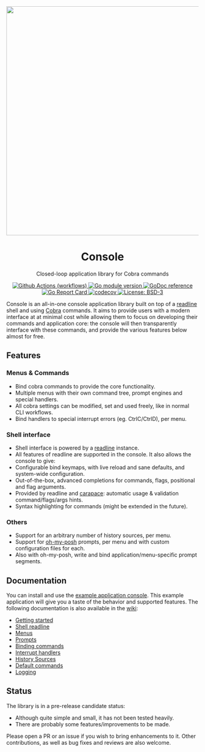 
<div align="center">
  <a href="https://github.com/reeflective/console">
    <img alt="" src="" width="600">
  </a>
  <br> <h1> Console </h1>

  <p>  Closed-loop application library for Cobra commands  </p>
</div>


<!-- Badges -->
<p align="center">
  <a href="https://github.com/reeflective/console/actions/workflows/go.yml">
    <img src="https://github.com/reeflective/console/actions/workflows/go.yml/badge.svg?branch=main"
      alt="Github Actions (workflows)" />
  </a>

  <a href="https://github.com/reeflective/console">
    <img src="https://img.shields.io/github/go-mod/go-version/reeflective/console.svg"
      alt="Go module version" />
  </a>

  <a href="https://godoc.org/reeflective/go/console">
    <img src="https://img.shields.io/badge/godoc-reference-blue.svg"
      alt="GoDoc reference" />
  </a>

  <a href="https://goreportcard.com/report/github.com/reeflective/console">
    <img src="https://goreportcard.com/badge/github.com/reeflective/console"
      alt="Go Report Card" />
  </a>

  <a href="https://codecov.io/gh/reeflective/console">
    <img src="https://codecov.io/gh/reeflective/console/branch/main/graph/badge.svg"
      alt="codecov" />
  </a>

  <a href="https://opensource.org/licenses/BSD-3-Clause">
    <img src="https://img.shields.io/badge/License-BSD_3--Clause-blue.svg"
      alt="License: BSD-3" />
  </a>
</p>

Console is an all-in-one console application library built on top of a [readline](https://github.com/reeflective/readline) shell and using [Cobra](https://github.com/spf13/cobra) commands. 
It aims to provide users with a modern interface at at minimal cost while allowing them to focus on developing 
their commands and application core: the console will then transparently interface with these commands, and provide
the various features below almost for free.


## Features

### Menus & Commands 
- Bind cobra commands to provide the core functionality.
- Multiple menus with their own command tree, prompt engines and special handlers.
- All cobra settings can be modified, set and used freely, like in normal CLI workflows.
- Bind handlers to special interrupt errors (eg. CtrlC/CtrlD), per menu.

### Shell interface
- Shell interface is powered by a [readline](https://github.com/reeflective/readline) instance.
- All features of readline are supported in the console. It also allows the console to give:
- Configurable bind keymaps, with live reload and sane defaults, and system-wide configuration.
- Out-of-the-box, advanced completions for commands, flags, positional and flag arguments.
- Provided by readline and [carapace](https://github.com/rsteube/carapace): automatic usage & validation command/flags/args hints.
- Syntax highlighting for commands (might be extended in the future).

### Others
- Support for an arbitrary number of history sources, per menu.
- Support for [oh-my-posh](https://github.com/JanDeDobbeleer/oh-my-posh) prompts, per menu and with custom configuration files for each.
- Also with oh-my-posh, write and bind application/menu-specific prompt segments.

<!-- ![readme-main-gif](https://github.com/maxlandon/gonsole/blob/assets/readme-main.gif) -->


## Documentation

You can install and use the [example application console](https://github.com/reeflective/console/tree/main/example). This example application 
will give you a taste of the behavior and supported features. The following documentation 
is also available in the [wiki](https://github.com/reeflective/console/wiki):

* [Getting started](https://github.com/reeflective/console/wiki/Getting-Started) 
* [Shell readline](https://github.com/reeflective/console/wiki/Readline-Shell)
* [Menus](https://github.com/reeflective/console/wiki/Menus)
* [Prompts](https://github.com/reeflective/console/wiki/Prompts)
* [Binding commands](https://github.com/reeflective/console/wiki/Binding-Commands)
* [Interrupt handlers](https://github.com/reeflective/console/wiki/Interrupt-Handlers)
* [History Sources](https://github.com/reeflective/console/wiki/History-Sources)
* [Default commands](https://github.com/maxlandon/gonsole/wiki/Default-Commands)
* [Logging](https://github.com/reeflective/console/wiki/Logging)


## Status

The library is in a pre-release candidate status:
- Although quite simple and small, it has not been tested heavily.
- There are probably some features/improvements to be made.

Please open a PR or an issue if you wish to bring enhancements to it. 
Other contributions, as well as bug fixes and reviews are also welcome.

